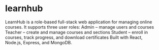 # learnhub
LearnHub is a role-based full-stack web application for managing online courses. It supports three user roles:  Admin – manage users and courses  Teacher – create and manage courses and sections  Student – enroll in courses, track progress, and download certificates  Built with React, Node.js, Express, and MongoDB.
